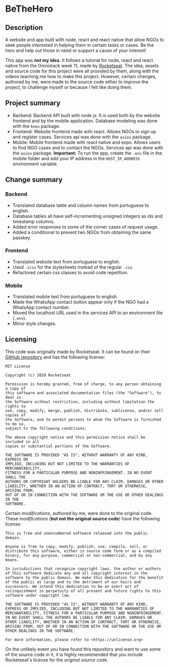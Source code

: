 # BeTheHero

## Description

A website and app built with node, react and react native that allow NGOs to seek people interested in helping them in certain tasks or cases. Be the hero and help out those in need or support a cause of your interest!

This app was **not my idea.** It follows a tutorial for node, react and react native from the Omnistack week 11, made by [Rocketseat](https://rocketseat.com.br/). The idea, assets and source code for this project were all provided by them, along with the videos teaching me how to make this project. However, certain changes, authored by me, were made to the source code either to improve the project, to challenge myself or because I felt like doing them.

## Project summary

* Backend: Backend API built with node js. It is used both by the website frontend and by the mobile application. Database modeling was done with the `knex` package.
* Frontend: Website frontend made with react. Allows NGOs to sign up and register cases. Services api was done with the `axios` package.
* Mobile: Mobile frontend made with react native and expo. Allows users to find NGO cases and to contact the NGOs. Services api was done with the `axios` package. **Important:** To run the app, create the `.env` file in the mobile folder and add your IP address in the `HOST_IP_ADDRESS` environment variable.

## Change summary

### Backend
* Translated database table and column names from portuguese to english.
* Database tables all have self-incrementing unsigned integers as ids and timestamp columns.
* Added error responses to some of the corner cases of request usage.
* Added a conditional to prevent two NGOs from obtaining the same passkey.

### Frontend
* Translated website text from portuguese to english.
* Used `.scss` for the stylesheets instead of the regular `.css`.
* Refactored certain css classes to avoid code repetition.

### Mobile
* Translated mobile text from portuguese to english.
* Made the WhatsApp contact button appear only if the NGO had a WhatsApp contact number.
* Moved the localhost URL used in the services API to an environment file (`.env`).
* Minor style changes.

## Licensing

This code was originally made by Rocketseat. It can be found on their [GitHub repository](https://github.com/Rocketseat/semana-omnistack-11) and has the following license:

```
MIT License

Copyright (c) 2020 Rocketseat

Permission is hereby granted, free of charge, to any person obtaining a copy of
this software and associated documentation files (the "Software"), to deal in
the Software without restriction, including without limitation the rights to
use, copy, modify, merge, publish, distribute, sublicense, and/or sell copies of
the Software, and to permit persons to whom the Software is furnished to do so,
subject to the following conditions:

The above copyright notice and this permission notice shall be included in all
copies or substantial portions of the Software.

THE SOFTWARE IS PROVIDED "AS IS", WITHOUT WARRANTY OF ANY KIND, EXPRESS OR
IMPLIED, INCLUDING BUT NOT LIMITED TO THE WARRANTIES OF MERCHANTABILITY,
FITNESS FOR A PARTICULAR PURPOSE AND NONINFRINGEMENT. IN NO EVENT SHALL THE
AUTHORS OR COPYRIGHT HOLDERS BE LIABLE FOR ANY CLAIM, DAMAGES OR OTHER
LIABILITY, WHETHER IN AN ACTION OF CONTRACT, TORT OR OTHERWISE, ARISING FROM,
OUT OF OR IN CONNECTION WITH THE SOFTWARE OR THE USE OR OTHER DEALINGS IN THE
SOFTWARE.
```

Certain *modifications*, authored by me, were done to the original code. These *modifications* \(**but not the original source code**\) have the following license:

```
This is free and unencumbered software released into the public domain.

Anyone is free to copy, modify, publish, use, compile, sell, or
distribute this software, either in source code form or as a compiled
binary, for any purpose, commercial or non-commercial, and by any
means.

In jurisdictions that recognize copyright laws, the author or authors
of this software dedicate any and all copyright interest in the
software to the public domain. We make this dedication for the benefit
of the public at large and to the detriment of our heirs and
successors. We intend this dedication to be an overt act of
relinquishment in perpetuity of all present and future rights to this
software under copyright law.

THE SOFTWARE IS PROVIDED "AS IS", WITHOUT WARRANTY OF ANY KIND,
EXPRESS OR IMPLIED, INCLUDING BUT NOT LIMITED TO THE WARRANTIES OF
MERCHANTABILITY, FITNESS FOR A PARTICULAR PURPOSE AND NONINFRINGEMENT.
IN NO EVENT SHALL THE AUTHORS BE LIABLE FOR ANY CLAIM, DAMAGES OR
OTHER LIABILITY, WHETHER IN AN ACTION OF CONTRACT, TORT OR OTHERWISE,
ARISING FROM, OUT OF OR IN CONNECTION WITH THE SOFTWARE OR THE USE OR
OTHER DEALINGS IN THE SOFTWARE.

For more information, please refer to <https://unlicense.org>
```

On the unlikely event you have found this repository and want to use some of the source code in it, it is highly recommended that you include Rocketseat's license for the *original source code*.
